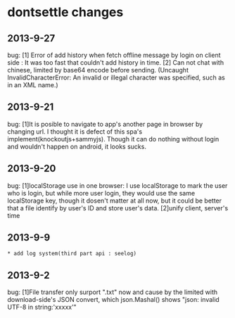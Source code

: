 dontsettle changes
==================
## 2013-9-27
bug:
	[1] Error of add history when fetch offline message by login on client side : It was too fast that couldn't add history in time. 
	[2] Can not chat with chinese, limited by base64 encode before sending. (Uncaught InvalidCharacterError: An invalid or illegal character was specified, such as in an XML name.)

## 2013-9-21
bug:
	[1]It is posible to navigate to app's another page in browser by changing url. I thought it is defect of this spa's implement(knockoutjs+sammyjs). Though it can do nothing without login and wouldn't happen on android, it looks sucks.

## 2013-9-20
bug:
	[1]localStorage use in one browser:
		I use localStorage to mark the user who is login, but while more user login, they would use the same localStorage key, though it dosen't matter at all now, but it could be better that a file identify by user's ID and store user's data.
	[2]unify client, server's time

## 2013-9-9
	* add log system(third part api : seelog)

## 2013-9-2
bug:
	[1]File transfer only surport ".txt" now and cause by the limited with download-side's JSON convert, which json.Mashal() shows "json: invalid UTF-8 in string:'xxxxx'"